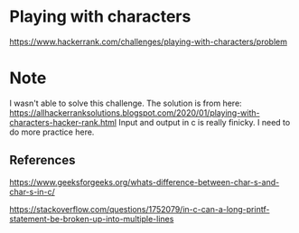 # Playing with characters
https://www.hackerrank.com/challenges/playing-with-characters/problem

# Note
I wasn't able to solve this challenge. The solution is from here: https://allhackerranksolutions.blogspot.com/2020/01/playing-with-characters-hacker-rank.html
Input and output in c is really finicky. I need to do more practice here.

## References
https://www.geeksforgeeks.org/whats-difference-between-char-s-and-char-s-in-c/

https://stackoverflow.com/questions/1752079/in-c-can-a-long-printf-statement-be-broken-up-into-multiple-lines
